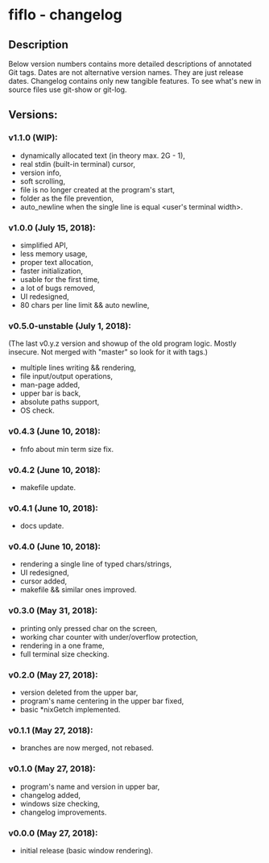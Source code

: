 # fiflo - changelog

## Description
Below version numbers contains more detailed descriptions of annotated Git
tags. Dates are not alternative version names. They are just release dates.
Changelog contains only new tangible features. To see what's new in source
files use git-show or git-log.

## Versions:
### v1.1.0 (WIP):
- dynamically allocated text (in theory max. 2G - 1),
- real stdin (built-in terminal) cursor,
- version info,
- soft scrolling,
- file is no longer created at the program's start,
- folder as the file prevention,
- auto_newline when the single line is equal <user's terminal width>.

### v1.0.0 (July 15, 2018):
- simplified API,
- less memory usage,
- proper text allocation,
- faster initialization,
- usable for the first time,
- a lot of bugs removed,
- UI redesigned,
- 80 chars per line limit && auto newline,

### v0.5.0-unstable (July 1, 2018):
(The last v0.y.z version and showup of the old program logic. Mostly insecure.
Not merged with "master" so look for it with tags.)
- multiple lines writing && rendering,
- file input/output operations,
- man-page added,
- upper bar is back,
- absolute paths support,
- OS check.

### v0.4.3 (June 10, 2018):
- fnfo about min term size fix.

### v0.4.2 (June 10, 2018):
- makefile update.

### v0.4.1 (June 10, 2018):
- docs update.

### v0.4.0 (June 10, 2018):
- rendering a single line of typed chars/strings,
- UI redesigned,
- cursor added,
- makefile && similar ones improved.

### v0.3.0 (May 31, 2018):
- printing only pressed char on the screen,
- working char counter with under/overflow protection,
- rendering in a one frame,
- full terminal size checking.

### v0.2.0 (May 27, 2018):
- version deleted from the upper bar,
- program's name centering in the upper bar fixed,
- basic *nixGetch implemented.

### v0.1.1 (May 27, 2018):
- branches are now merged, not rebased.

### v0.1.0 (May 27, 2018):
- program's name and version in upper bar,
- changelog added,
- windows size checking,
- changelog improvements.

### v0.0.0 (May 27, 2018):
- initial release (basic window rendering).
